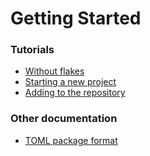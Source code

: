 # Getting Started

### Tutorials
- [Without flakes](./compat.md)
- [Starting a new project](./new-project.md)
- [Adding to the repository](./new-package.md)

### Other documentation
- [TOML package format](./callToml.md)

